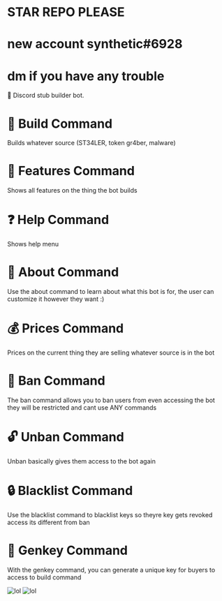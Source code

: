 # STAR REPO PLEASE

# new account synthetic#6928

# dm if you have any trouble

🤖 Discord stub builder bot.

# 🔨 Build Command
Builds whatever source (ST34LER, token gr4ber, malware)

# 🌟 Features Command
Shows all features on the thing the bot builds 

# ❓ Help Command
Shows help menu

# 📝 About Command
Use the about command to learn about what this bot is for, the user can customize it however they want :)

# 💰 Prices Command
Prices on the current thing they are selling whatever source is in the bot

# 🔨 Ban Command
The ban command allows you to ban users from even accessing the bot they will be restricted and cant use ANY commands

# 🔓 Unban Command
Unban basically gives them access to the bot again

# 🔒 Blacklist Command
Use the blacklist command to blacklist keys so theyre key gets revoked access its different from ban

# 🔑 Genkey Command
With the genkey command, you can generate a unique key for buyers to access to build command

![lol](https://cdn.discordapp.com/attachments/1110383400235302933/1110786689980448820/image.png)
![lol](https://cdn.discordapp.com/attachments/1110383400235302933/1110786745819217950/image.png)
